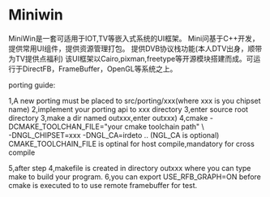# Miniwin
MiniWin是一套可适用于IOT,TV等嵌入式系统的UI框架。
Mini问基于C++开发，提供常用UI组件，提供资源管理打包。
提供DVB协议栈功能(本人DTV出身，顺带为TV提供点福利)
该UI框架以Cairo,pixman,freetype等开源模块搭建而成。可运行于DirectFB，FrameBuffer，OpenGL等系统之上。


porting guide:

1,A new porting must be placed to src/porting/xxx(where xxx is you chipset name)
2,implement your porting api to xxx directory
3,enter source root directory 
3,make a dir named outxxx,enter outxxx)
4,cmake -DCMAKE_TOOLCHAN_FILE="your cmake toolchain path" \  
        -DNGL_CHIPSET=xxx -DNGL_CA=irdeto 
        ..
  (NGL_CA is optional) CMAKE_TOOLCHAIN_FILE is optinal for host compile,mandatory for cross compile

5,after step 4,makefile is created in directory outxxx where you can type make to build your program.
6,you can export USE_RFB_GRAPH=ON before cmake is executed to to use remote framebuffer for test.

